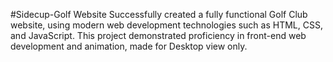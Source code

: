 #Sidecup-Golf Website
Successfully created a fully functional Golf Club website, using modern web development technologies such 
as HTML, CSS, and JavaScript.
This project demonstrated proficiency in front-end web development and animation, made for Desktop view 
only.
